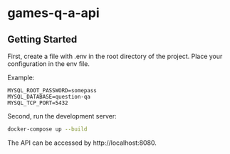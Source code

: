 # games-q-a-api

## Getting Started

First, create a file with .env in the root directory of the project. Place your configuration in the env file.

Example:

```
MYSQL_ROOT_PASSWORD=somepass
MYSQL_DATABASE=question-qa
MYSQL_TCP_PORT=5432
```

Second, run the development server:

```bash
docker-compose up --build
```

The API can be accessed by http://localhost:8080.
